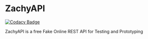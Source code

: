 # ZachyAPI

[![Codacy Badge](https://api.codacy.com/project/badge/Grade/fecfdb526c3c4c098c4204bad846533b)](https://app.codacy.com/manual/mosetizachary001/ZachyAPI?utm_source=github.com&utm_medium=referral&utm_content=ZachyDev/ZachyAPI&utm_campaign=Badge_Grade_Dashboard)

ZachyAPI is a free Fake Online REST API for Testing and Prototyping
